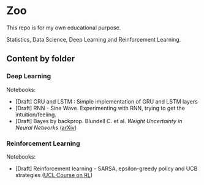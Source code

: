 # Zoo

This repo is for my own educational purpose.

Statistics, Data Science, Deep Learning and Reinforcement Learning.

## Content by folder


### Deep Learning
Notebooks:
- [Draft] GRU and LSTM : Simple implementation of GRU and LSTM layers
- [Draft] RNN - Sine Wave. Experimenting with RNN, trying to get the intuition/feeling.
- [Draft] Bayes by backprop. Blundell C. et al. *Weight Uncertainty in Neural Networks* ([arXiv](https://arxiv.org/abs/1505.05424))


### Reinforcement Learning
Notebooks:
- [Draft] Reinforcement learning - SARSA, epsilon-greedy policy and UCB strategies ([UCL Course on RL](http://www0.cs.ucl.ac.uk/staff/d.silver/web/Teaching.html))

